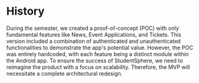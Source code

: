 # History

During the semester, we created a proof-of-concept (POC) with only fundamental features like News, Event Applications, and Tickets. This version included a combination of authenticated and unauthenticated functionalities to demonstrate the app's potential value. However, the POC was entirely hardcoded, with each feature being a distinct module within the Android app. To ensure the success of StudentSphere, we need to reimagine the product with a focus on scalability. Therefore, the MVP will necessitate a complete architectural redesign.
